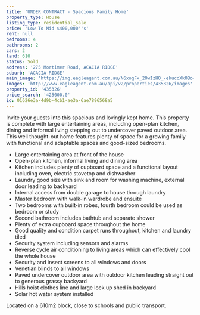 ```yaml
---
title: 'UNDER CONTRACT - Spacious Family Home'
property_type: House
listing_type: residential_sale
price: 'Low To Mid $400,000''s'
rent: null
bedrooms: 4
bathrooms: 2
cars: 2
land: 610
status: Sold
address: '275 Mortimer Road, ACACIA RIDGE'
suburb: 'ACACIA RIDGE'
main_image: 'https://img.eagleagent.com.au/N6xogFx_20wIzHO_-ekucoXkOBo=/1280x854/smart/https://s3-us-west-2.amazonaws.com/eagleagent-orig/images/6823244/118742755-image-M.jpg'
images: 'http://www.eagleagent.com.au/api/v2/properties/435326/images'
property_id: '435326'
price_search: '425000.0'
id: 01626e3a-4d9b-4cb1-ae3a-6ae7896568a5
---
```

Invite your guests into this spacious and lovingly kept home. This property is complete with large entertaining areas, including open-plan kitchen, dining and informal living stepping out to undercover paved outdoor area. This well thought-out home features plenty of space for a growing family with functional and adaptable spaces and good-sized bedrooms.

*  Large entertaining area at front of the house
*  Open-plan kitchen, informal living and dining area
*  Kitchen includes plenty of cupboard space and a functional layout including oven, electric stovetop and dishwasher
*  Laundry good size with sink and room for washing machine, external door leading to backyard
*  Internal access from double garage to house through laundry
*  Master bedroom with walk-in wardrobe and ensuite
*  Two bedrooms with built-in robes, fourth bedroom could be used as bedroom or study
*  Second bathroom includes bathtub and separate shower
*  Plenty of extra cupboard space throughout the home
*  Good quality and condition carpet runs throughout, kitchen and laundry tiled
*  Security system including sensors and alarms
*  Reverse cycle air conditioning to living areas which can effectively cool the whole house
*  Security and insect screens to all windows and doors
*  Venetian blinds to all windows
*  Paved undercover outdoor area with outdoor kitchen leading straight out to generous grassy backyard
*  Hills hoist clothes line and large lock up shed in backyard
*  Solar hot water system installed

Located on a 610m2 block, close to schools and public transport.